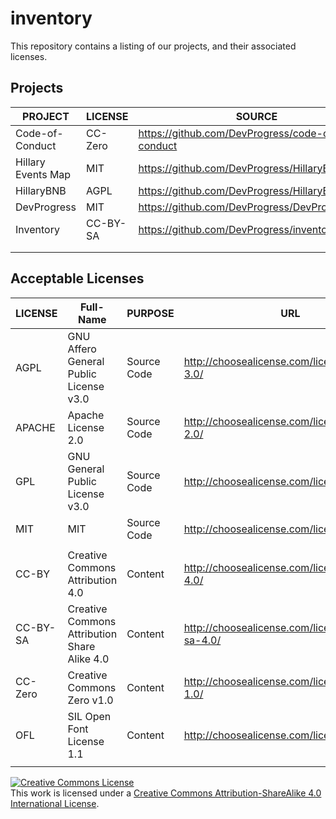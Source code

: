 # inventory
This repository contains a listing of our projects, and their associated licenses.

## Projects

|           PROJECT            |           LICENSE            |        SOURCE                                   |            URL               |
| ---------------------------- | ---------------------------- | ----------------------------------------------- | ---------------------------- |
| Code-of-Conduct              | CC-Zero                      | https://github.com/DevProgress/code-of-conduct  | #                            |
| Hillary Events Map           | MIT                          | https://github.com/DevProgress/HillaryEventsMap | #                            |
| HillaryBNB                   | AGPL                         | https://github.com/DevProgress/HillaryBNB       | #                            |
| DevProgress                  | MIT                          | https://github.com/DevProgress/DevProgress      | #                            |
| Inventory                    | CC-BY-SA                     | https://github.com/DevProgress/inventory        | #                            |
|                              |                              |                                                 |                              |
|                              |                              |                                                 |                              |


## Acceptable Licenses 

|   LICENSE     |              Full-Name                       |     PURPOSE      |           URL                                    |
| ------------- | -------------------------------------------- | ---------------- | ------------------------------------------------ |
|   AGPL        | GNU Affero General Public License v3.0       | Source Code      | http://choosealicense.com/licenses/agpl-3.0/     |
|   APACHE      | Apache License 2.0                           | Source Code      | http://choosealicense.com/licenses/apache-2.0/   |
|   GPL         | GNU General Public License v3.0              | Source Code      | http://choosealicense.com/licenses/gpl-3.0/      |
|   MIT         | MIT                                          | Source Code      | http://choosealicense.com/licenses/mit/          |
|               |                                              |                  |                                                  |
|   CC-BY       | Creative Commons Attribution 4.0             | Content          | http://choosealicense.com/licenses/cc-by-4.0/    |
|   CC-BY-SA    | Creative Commons Attribution Share Alike 4.0 | Content          | http://choosealicense.com/licenses/cc-by-sa-4.0/ |
|   CC-Zero     | Creative Commons Zero v1.0                   | Content          | http://choosealicense.com/licenses/cc0-1.0/      |
|   OFL         | SIL Open Font License 1.1                    | Content          | http://choosealicense.com/licenses/ofl-1.1/      |
|               |                                              |                  |                                                  |

<a rel="license" href="http://creativecommons.org/licenses/by-sa/4.0/"><img alt="Creative Commons License" style="border-width:0" src="https://i.creativecommons.org/l/by-sa/4.0/88x31.png" /></a><br />This work is licensed under a <a rel="license" href="http://creativecommons.org/licenses/by-sa/4.0/">Creative Commons Attribution-ShareAlike 4.0 International License</a>.
